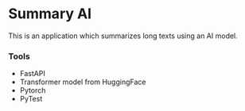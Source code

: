 # Summary AI
This is an application which summarizes long texts using an AI model.

### Tools
- FastAPI
- Transformer model from HuggingFace
- Pytorch
- PyTest

